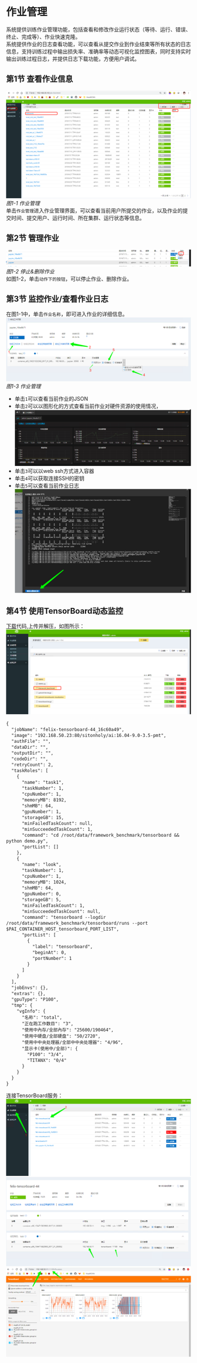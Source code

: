 # 作业管理
系统提供训练作业管理功能，包括查看和修改作业运行状态（等待、运行、错误、终止、完成等）、作业快速克隆。     
系统提供作业的日志查看功能，可以查看从提交作业到作业结束等所有状态的日志信息，支持训练过程中输出损失率、准确率等动态可视化监控图表，同时支持实时输出训练过程日志，并提供日志下载功能，方便用户调试。   

## 第1节 查看作业信息
![](../imgs/job-01.png)   
*图1-1 作业管理*    
单击`作业管理`进入作业管理界面，可以查看当前用户所提交的作业，以及作业的提交时间、提交用户、运行时间、所在集群、运行状态等信息。   
## 第2节  管理作业
![](../imgs/job-02.png)   
*图1-2 停止&删除作业*    
如图1-2，单击`动作下的按钮`，可以停止作业、删除作业。 
## 第3节 监控作业/查看作业日志   
在图1-1中，单击`作业名称`，即可进入作业的详细信息。    
![](../imgs/job-03.png)    
*图1-3 作业管理*    
* 单击`1`可以查看当前作业的JSON
* 单击`2`可以以图形化的方式查看当前作业对硬件资源的使用情况，
![](../imgs/job-04.png)    
* 单击`3`可以以web ssh方式进入容器
* 单击`4`可以获取连接SSH的密钥
* 单击`5`可以查看当前作业日志
![](../imgs/job-05.png)   

## 第4节 使用TensorBoard动态监控
[下载](http://123.151.118.124:13390/sitonholy/scm/tensorboard.tar.gz)代码,上传并解压，如图所示：    
![](../imgs/submit-33.png)   
```
{
  "jobName": "felix-tensorboard-44_16c60a49",
  "image": "192.168.50.23:80/sitonholy/ai:16.04-9.0-3.5-pmt",
  "authFile": "",
  "dataDir": "",
  "outputDir": "",
  "codeDir": "",
  "retryCount": 2,
  "taskRoles": [
    {
      "name": "task1",
      "taskNumber": 1,
      "cpuNumber": 1,
      "memoryMB": 8192,
      "shmMB": 64,
      "gpuNumber": 1,
      "storageGB": 15,
      "minFailedTaskCount": null,
      "minSucceededTaskCount": 1,
      "command": "cd /root/data/framework_benchmark/tensorboard && python demo.py",
      "portList": []
    },
    {
      "name": "look",
      "taskNumber": 1,
      "cpuNumber": 1,
      "memoryMB": 1024,
      "shmMB": 64,
      "gpuNumber": 0,
      "storageGB": 5,
      "minFailedTaskCount": 1,
      "minSucceededTaskCount": null,
      "command": "tensorboard --logdir /root/data/framework_benchmark/tensorboard/runs --port $PAI_CONTAINER_HOST_tensorboard_PORT_LIST",
      "portList": [
        {
          "label": "tensorboard",
          "beginAt": 0,
          "portNumber": 1
        }
      ]
    }
  ],
  "jobEnvs": {},
  "extras": {},
  "gpuType": "P100",
  "tmp": {
    "vgInfo": {
      "名称": "total",
      "正在跑工作数目": "3",
      "使用中內存/全部內存": "25600/190464",
      "使用中硬盘/全部硬盘": "50/2720",
      "使用中中央处理器/全部中中央处理器": "4/96",
      "显示卡(使用中/全部)": {
        "P100": "3/4",
        "TITANX": "0/4"
      }
    }
  }
}
```
连接TensorBoard服务：   
![](../imgs/submit-34.png)
![](../imgs/submit-35.png)   
![](../imgs/submit-36.png)   
